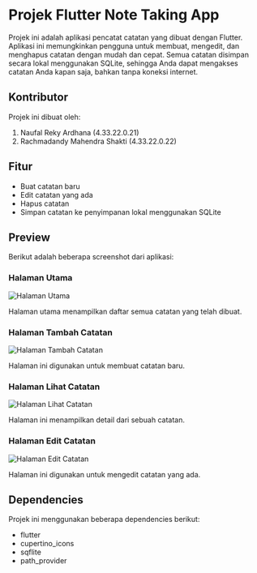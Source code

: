 # Projek Flutter Note Taking App

Projek ini adalah aplikasi pencatat catatan yang dibuat dengan Flutter. Aplikasi ini memungkinkan pengguna untuk membuat, mengedit, dan menghapus catatan dengan mudah dan cepat. Semua catatan disimpan secara lokal menggunakan SQLite, sehingga Anda dapat mengakses catatan Anda kapan saja, bahkan tanpa koneksi internet.

## Kontributor

Projek ini dibuat oleh:

1. Naufal Reky Ardhana (4.33.22.0.21)
2. Rachmadandy Mahendra Shakti (4.33.22.0.22)

## Fitur

- Buat catatan baru
- Edit catatan yang ada
- Hapus catatan
- Simpan catatan ke penyimpanan lokal menggunakan SQLite

## Preview

Berikut adalah beberapa screenshot dari aplikasi:

### Halaman Utama
![Halaman Utama](images/main_page.png)

Halaman utama menampilkan daftar semua catatan yang telah dibuat.

### Halaman Tambah Catatan
![Halaman Tambah Catatan](images/add_note_page.png)

Halaman ini digunakan untuk membuat catatan baru.

### Halaman Lihat Catatan
![Halaman Lihat Catatan](images/view_note_page.png)

Halaman ini menampilkan detail dari sebuah catatan.

### Halaman Edit Catatan
![Halaman Edit Catatan](images/edit_note_page.png)

Halaman ini digunakan untuk mengedit catatan yang ada.

## Dependencies

Projek ini menggunakan beberapa dependencies berikut:

- flutter
- cupertino_icons
- sqflite
- path_provider
